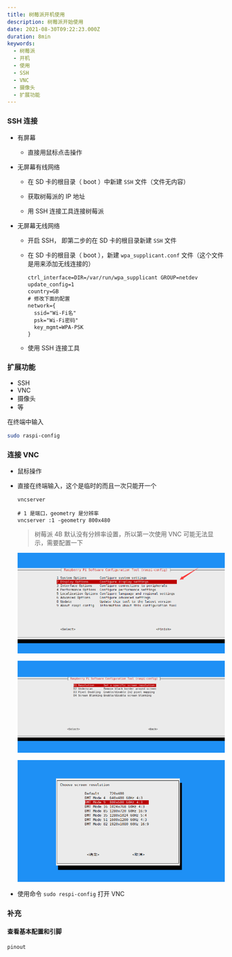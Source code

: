 ```yaml
---
title: 树莓派开机使用
description: 树莓派开始使用
date: 2021-08-30T09:22:23.000Z
duration: 8min
keywords:
  - 树莓派
  - 开机
  - 使用
  - SSH
  - VNC
  - 摄像头
  - 扩展功能
---
```


### SSH 连接

- 有屏幕

  - 直接用鼠标点击操作

- 无屏幕有线网络

  - 在 SD 卡的根目录（ boot ）中新建 `SSH` 文件（文件无内容）

  - 获取树莓派的 IP 地址

  - 用 SSH 连接工具连接树莓派

- 无屏幕无线网络

  - 开启 SSH， 即第二步的在 SD 卡的根目录新建 `SSH` 文件

  - 在 SD 卡的根目录（ boot ），新建 `wpa_supplicant.conf` 文件（这个文件是用来添加无线连接的）

    ```text title="config"
    ctrl_interface=DIR=/var/run/wpa_supplicant GROUP=netdev
    update_config=1
    country=GB
    # 修改下面的配置
    network={
      ssid="Wi-Fi名"
      psk="Wi-Fi密码"
      key_mgmt=WPA-PSK
    }
    ```

  - 使用 SSH 连接工具

### 扩展功能

- SSH
- VNC
- 摄像头
- 等

在终端中输入

```bash
sudo raspi-config
```

### 连接 VNC

- 鼠标操作

- 直接在终端输入，这个是临时的而且一次只能开一个

  ```bash
  vncserver
  ```

  ```
  # 1 是端口，geometry 是分辨率
  vncserver :1 -geometry 800x480
  ```

  > 树莓派 4B 默认没有分辨率设置，所以第一次使用 VNC 可能无法显示，需要配置一下

  ![DisplayOptions](./images/display-options.png)

  ![Resolution](./images/resolution.png)

  ![Resolution Mode](./images/resolution-mode.png)

- 使用命令 `sudo respi-config` 打开 VNC

### 补充

#### 查看基本配置和引脚

```bash
pinout
```
